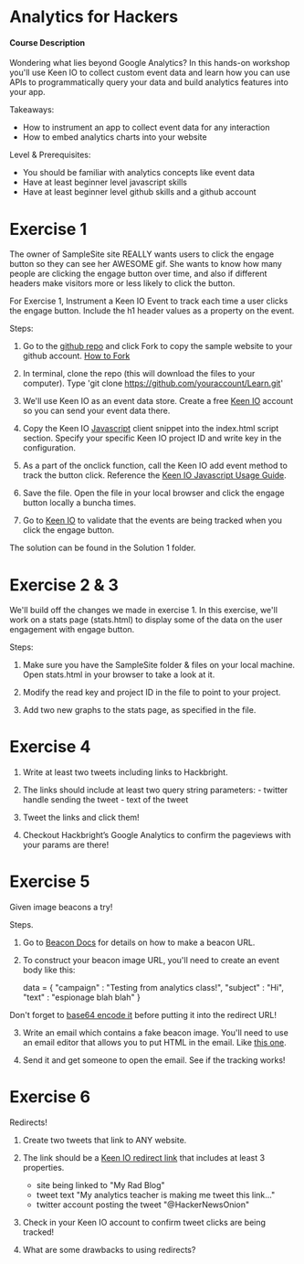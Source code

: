 Analytics for Hackers
=====================

#### Course Description

Wondering what lies beyond Google Analytics? In this hands-on workshop you'll use Keen IO to collect custom event data and learn how you can use APIs to programmatically query your data and build analytics features into your app. 

Takeaways:
- How to instrument an app to collect event data for any interaction
- How to embed analytics charts into your website

Level & Prerequisites: 
- You should be familiar with analytics concepts like event data
- Have at least beginner level javascript skills
- Have at least beginner level github skills and a github account


Exercise 1
==========

The owner of SampleSite site REALLY wants users to click the engage button so they can see her AWESOME gif.
She wants to know how many people are clicking the engage button over time, and also if different headers make visitors more or less likely to click the button.

For Exercise 1, Instrument a Keen IO Event to track each time a user clicks the engage button. Include the h1 header values as a property on the event.

Steps:

1. Go to the [github repo]() and click Fork to copy the sample website to your github account. [How to Fork](https://help.github.com/articles/fork-a-repo)

2. In terminal, clone the repo (this will download the files to your computer). Type 'git clone https://github.com/youraccount/Learn.git'
  
3. We'll use Keen IO as an event data store. Create a free [Keen IO](https://www.keen.io) account so you can send your event data there.

4. Copy the Keen IO [Javascript](https://keen.io/docs/clients/javascript/usage-guide/) client snippet into the index.html script section. Specify your specific Keen IO project ID and write key in the configuration.

5. As a part of the onclick function, call the Keen IO add event method to track the button click. Reference the [Keen IO Javascript Usage Guide]().

6. Save the file. Open the file in your local browser and click the engage button locally a buncha times.

7. Go to [Keen IO](https://www.keen.io) to validate that the events are being tracked when you click the engage button.

The solution can be found in the Solution 1 folder.

Exercise 2 & 3
==============

We'll build off the changes we made in exercise 1. In this exercise, we'll work on a stats page (stats.html) to display some of the data on the user engagement with engage button.

Steps:

1. Make sure you have the SampleSite folder & files on your local machine. Open stats.html in your browser to take a look at it.

2. Modify the read key and project ID in the file to point to your project.

3. Add two new graphs to the stats page, as specified in the file.

Exercise 4
==========

1. Write at least two tweets including links to Hackbright. 

2. The links should include at least two query string parameters:
       - twitter handle sending the tweet
       - text of the tweet

3. Tweet the links and click them!

4. Checkout Hackbright’s Google Analytics to confirm the pageviews with your params are there!

Exercise 5
==========

Given image beacons a try!

Steps. 

1. Go to [Beacon Docs](https://keen.io/docs/data-collection/image-beacon/) for details on how to make a beacon URL.

2. To construct your beacon image URL, you'll need to create an event body like this:

    data = {
        "campaign" : "Testing from analytics class!",
        "subject" : "Hi",
        "text" : "espionage blah blah"
    }

Don't forget to [base64 encode it](http://www.opinionatedgeek.com/dotnet/tools/base64encode/) before putting it into the redirect URL!

3. Write an email which contains a fake beacon image. You'll need to use an email editor that allows you to put HTML in the email. Like [this one](ctrlq.org/html-mail/).

4. Send it and get someone to open the email. See if the tracking works!


Exercise 6
==========

Redirects!

1. Create two tweets that link to ANY website. 

2. The link should be a [Keen IO redirect link](https://keen.io/docs/data-collection/redirect/) that includes at least 3 properties.
    - site being linked to "My Rad Blog"
    - tweet text "My analytics teacher is making me tweet this link..."
    - twitter account posting the tweet "@HackerNewsOnion"

3. Check in your Keen IO account to confirm tweet clicks are being tracked!

4. What are some drawbacks to using redirects?



